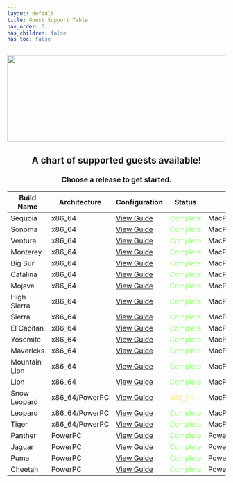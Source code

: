 ```yaml
---
layout: default
title: Guest Support Table
nav_order: 5
has_children: false
has_toc: false
---
```


<p align="center">
  <img width="650" height="200" src="../../../assets/HeaderGST.png">
</p>

<h2 align="center">A chart of supported guests available!</h2>
<h3 align="center">Choose a release to get started.</h3>


| Build Name | Architecture | Configuration | Status | Model | 
| --- | --- | --- | --- | --- |
| Sequoia | x86_64 | [View Guide](../../../installguides/00-Sequoia/index) | <span style="color: #91ff73;">Complete</span> | MacPro7,1 |
| Sonoma | x86_64 | [View Guide](../../../installguides/01-Sonoma/index) | <span style="color: #91ff73;">Complete</span> | MacPro7,1 |
| Ventura | x86_64 | [View Guide](../../../installguides/02-Ventura/index) | <span style="color: #91ff73;">Complete</span> | MacPro7,1 |
| Monterey | x86_64 | [View Guide](../../../installguides/03-Monterey/index) | <span style="color: #91ff73;">Complete</span> | MacPro7,1 |
| Big Sur | x86_64 | [View Guide](../../../installguides/04-BigSur/index) | <span style="color: #91ff73;">Complete</span> | MacPro7,1 |
| Catalina | x86_64 | [View Guide](../../../installguides/05-Catalina/index) | <span style="color: #91ff73;">Complete</span> | MacPro7,1 |
| Mojave | x86_64 | [View Guide](../../../installguides/06-Mojave/index) | <span style="color: #91ff73;">Complete</span>  | MacPro5,1 |
| High Sierra | x86_64 | [View Guide](../../../installguides/07-HighSierra/index) | <span style="color: #91ff73;">Complete</span>  | MacPro5,1 |
| Sierra | x86_64 | [View Guide](../../../installguides/08-Sierra/index) | <span style="color: #91ff73;">Complete</span>  | MacPro5,1 |
| El Capitan | x86_64 | [View Guide](../../../installguides/09-ElCapitan/index) | <span style="color: #91ff73;">Complete</span>  | MacPro5,1 |
| Yosemite | x86_64 | [View Guide](../../../installguides/10-Yosemite/index) | <span style="color: #91ff73;">Complete</span>  | MacPro5,1 |
| Mavericks | x86_64 | [View Guide](../../../installguides/11-Mavericks/index) | <span style="color: #91ff73;">Complete</span>  | MacPro5,1 |
| Mountain Lion | x86_64 | [View Guide](../../../installguides/12-MountainLion/index) | <span style="color: #91ff73;">Complete</span>  | MacPro5,1 |
| Lion | x86_64 | [View Guide](../../../installguides/13-Lion/index) | <span style="color: #91ff73;">Complete</span>  | MacPro5,1 |
| Snow Leopard | x86_64/PowerPC | [View Guide](../../../installguides/14-SnowLeopard/index) | <span style="color: #ffe985;">x86_64</span> | MacPro5,1/PowerMac3,1 |
| Leopard | x86_64/PowerPC | [View Guide](../../../installguides/15-Leopard/index) | <span style="color: #91ff73;">Complete</span> | MacPro4,1/PowerMac3,1 |
| Tiger | x86_64/PowerPC | [View Guide](../../../installguides/16-Tiger/index) | <span style="color: #91ff73;">Complete</span> | MacPro2,1/PowerMac3,1 |
| Panther | PowerPC | [View Guide](../../../installguides/17-Panther/index) | <span style="color: #91ff73;">Complete</span> | PowerMac3,1 |
| Jaguar | PowerPC | [View Guide](../../../installguides/18-Jaguar/index) | <span style="color: #91ff73;">Complete</span> | PowerMac3,1 |
| Puma | PowerPC | [View Guide](../../../installguides/19-Puma/index) | <span style="color: #91ff73;">Complete</span> | PowerMac3,1 |
| Cheetah | PowerPC | [View Guide](../../../installguides/20-Cheetah/index)| <span style="color: #91ff73;">Complete</span> | PowerMac3,1 |
